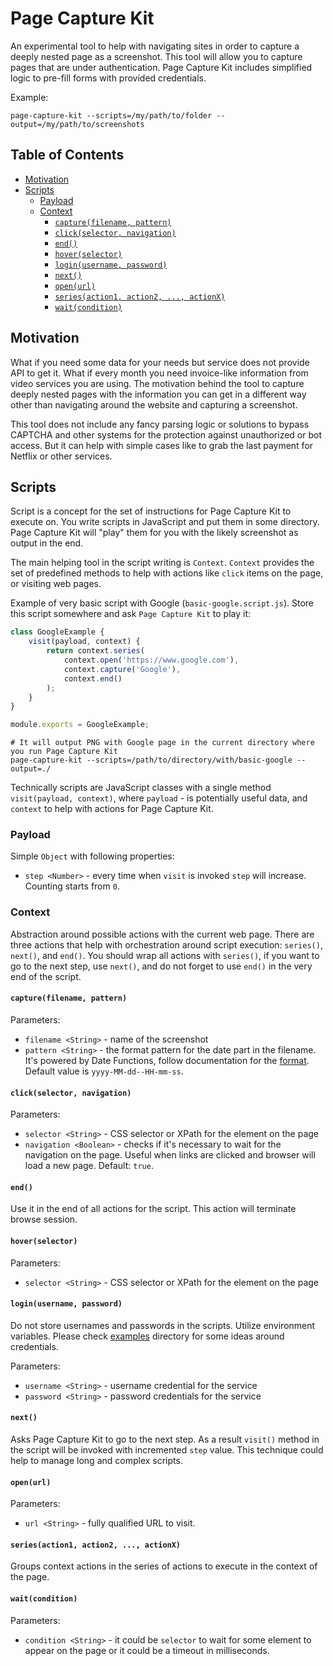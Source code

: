 # Page Capture Kit

An experimental tool to help with navigating sites in order to capture a deeply nested page as a screenshot.
This tool will allow you to capture pages that are under authentication. Page Capture Kit includes simplified logic to pre-fill forms with provided credentials.

Example:

```shell
page-capture-kit --scripts=/my/path/to/folder --output=/my/path/to/screenshots
```

## Table of Contents

<!-- START doctoc generated TOC please keep comment here to allow auto update -->
<!-- DON'T EDIT THIS SECTION, INSTEAD RE-RUN doctoc TO UPDATE -->


- [Motivation](#motivation)
- [Scripts](#scripts)
  - [Payload](#payload)
  - [Context](#context)
    - [`capture(filename, pattern)`](#capturefilename-pattern)
    - [`click(selector, navigation)`](#clickselector-navigation)
    - [`end()`](#end)
    - [`hover(selector)`](#hoverselector)
    - [`login(username, password)`](#loginusername-password)
    - [`next()`](#next)
    - [`open(url)`](#openurl)
    - [`series(action1, action2, ..., actionX)`](#seriesaction1-action2--actionx)
    - [`wait(condition)`](#waitcondition)

<!-- END doctoc generated TOC please keep comment here to allow auto update -->

## Motivation

What if you need some data for your needs but service does not provide API to get it. 
What if every month you need invoice-like information from video services you are using.
The motivation behind the tool to capture deeply nested pages with the information you can get in a different way other than navigating around the website and capturing a screenshot.

This tool does not include any fancy parsing logic or solutions to bypass CAPTCHA and other systems for the protection against unauthorized or bot access.
But it can help with simple cases like to grab the last payment for Netflix or other services.

## Scripts

Script is a concept for the set of instructions for Page Capture Kit to execute on.
You write scripts in JavaScript and put them in some directory.
Page Capture Kit will "play" them for you with the likely screenshot as output in the end.

The main helping tool in the script writing is `Context`. 
`Context` provides the set of predefined methods to help with actions like `click` items on the page, or visiting web pages.

Example of very basic script with Google (`basic-google.script.js`).
Store this script somewhere and ask `Page Capture Kit` to play it:

```javascript
class GoogleExample {
    visit(payload, context) {
        return context.series(
            context.open('https://www.google.com'),
            context.capture('Google'),
            context.end()
        );
    }
}

module.exports = GoogleExample;
```

```shell
# It will output PNG with Google page in the current directory where you run Page Capture Kit
page-capture-kit --scripts=/path/to/directory/with/basic-google --output=./ 
```

Technically scripts are JavaScript classes with a single method `visit(payload, context)`, where `payload` - is potentially useful data, and `context` to help with actions for Page Capture Kit.

### Payload

Simple `Object` with following properties:

- `step <Number>` - every time when `visit` is invoked `step` will increase. Counting starts from `0`.

### Context

Abstraction around possible actions with the current web page.
There are three actions that help with orchestration around script execution: `series()`, `next()`, and `end()`.
You should wrap all actions with `series()`, if you want to go to the next step, use `next()`, and do not forget to use `end()` in the very end of the script.

#### `capture(filename, pattern)`

Parameters:

- `filename <String>` - name of the screenshot
- `pattern <String>` - the format pattern for the date part in the filename. It's powered by Date Functions, follow documentation for the [format](https://date-fns.org/v2.14.0/docs/format). Default value is `yyyy-MM-dd--HH-mm-ss`.

#### `click(selector, navigation)`

Parameters:

- `selector <String>` - CSS selector or XPath for the element on the page
- `navigation <Boolean>` - checks if it's necessary to wait for the navigation on the page. Useful when links are clicked and browser will load a new page. Default: `true`.

#### `end()`

Use it in the end of all actions for the script.
This action will terminate browse session.

#### `hover(selector)`

Parameters:

- `selector <String>` - CSS selector or XPath for the element on the page

#### `login(username, password)`

Do not store usernames and passwords in the scripts.
Utilize environment variables. Please check [examples](./example/) directory for some ideas around credentials.

Parameters:

- `username <String>` - username credential for the service
- `password <String>` - password credentials for the service

#### `next()`

Asks Page Capture Kit to go to the next step. 
As a result `visit()` method in the script will be invoked with incremented `step` value.
This technique could help to manage long and complex scripts.

#### `open(url)`

Parameters:

- `url <String>` - fully qualified URL to visit.

#### `series(action1, action2, ..., actionX)`

Groups context actions in the series of actions to execute in the context of the page.

#### `wait(condition)`

Parameters:

- `condition <String>` - it could be `selector` to wait for some element to appear on the page or it could be a timeout in milliseconds.
